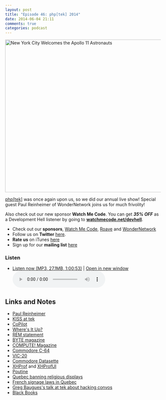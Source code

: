 ```yaml
---
layout: post
title: "Episode 46: php[tek] 2014"
date: 2014-06-04 21:11
comments: true
categories: podcast
---
```

<a href="https://www.flickr.com/photos/nasacommons/7944896808" title="New York City Welcomes the Apollo 11 Astronauts by NASA on The Commons, on Flickr"><img src="https://farm9.staticflickr.com/8032/7944896808_07d60a5060_z.jpg" width="640" height="493" alt="New York City Welcomes the Apollo 11 Astronauts"></a>

[php[tek]](http://tek.phparch.com) was once again upon us, so we did our annual live show! Special guest Paul Reinheimer of WonderNetwork joins us for much frivolity!

Also check out our new sponsor **Watch Me Code**. You can get ***35% OFF*** as a Development Hell listener by going to **[watchmecode.net/devhell](http://www.watchmecode.net/devhell?utm_source=devhell&utm_medium=banner&utm_campaign=sponsor)**.

* Check out our **sponsors**, [Watch Me Code](http://www.watchmecode.net/devhell?utm_source=devhell&utm_medium=banner&utm_campaign=sponsor), [Roave](http://roave.com/) and [WonderNetwork](https://wondernetwork.com/)
* Follow us on **Twitter** [here](https://twitter.com/dev_hell).
* **Rate us** on iTunes [here](http://itunes.apple.com/us/podcast/dev-hell/id489840699)
* Sign up for our **mailing list** [here](/subscribe-email.html)

### Listen

* <a href="http://devhell.s3.amazonaws.com/ep46-64mono.mp3" rel="enclosure">Listen now (MP3, 27.1MB, 1:00:53)</a> | <a href="/player.html?ep46-64mono.mp3" target="player_win" class="audio-player-popup">Open in new window</a>    
    <audio controls src="http://devhell.s3.amazonaws.com/ep46-64mono.mp3">

## Links and Notes

- [Paul Reinheimer](http://blog.preinheimer.com/)
- [KISS at tek](https://www.flickr.com/photos/rbowen/sets/72157605257536663/)
- [CoPilot](https://www.copilot.com/)
- [Where's It Up?](http://wheresitup.com/)
- [REM statement](http://plus4world.powweb.com/plus4encyclopedia/500100)
- [BYTE magazine](https://en.wikipedia.org/wiki/Byte_%28magazine%29)
- [COMPUTE! Magazine](http://www.atarimagazines.com/compute/)
- [Commodore C-64](https://en.wikipedia.org/wiki/Commodore_64)
- [VIC-20](https://en.wikipedia.org/wiki/VIC-20)
- [Commodore Datasette](https://en.wikipedia.org/wiki/Commodore_Datasette)
- [XHProf](http://xhprof.io/) and [XHProfUI](https://github.com/preinheimer/xhprof)
- [Poutine](https://en.wikipedia.org/wiki/Poutine)
- [Quebec banning religious displays](http://www.thestar.com/news/canada/2013/08/26/proposed_quebec_ban_on_religious_symbols_takes_step_forward.html)
- [French signage laws in Quebec](http://news.nationalpost.com/2013/02/21/quebec-language-police/)
- [Greg Baugues's talk at tek about hacking convos](https://joind.in/talk/view/10654)
- [Black Books](https://en.wikipedia.org/wiki/Black_Books)
